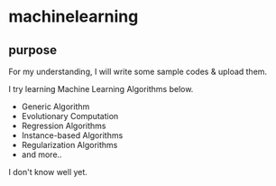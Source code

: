 # machinelearning

## purpose

For my understanding, I will write some sample codes & upload them.

I try learning Machine Learning Algorithms below.

- Generic Algorithm
- Evolutionary Computation
- Regression Algorithms
- Instance-based Algorithms
- Regularization Algorithms
- and more..

I don't know well yet.
